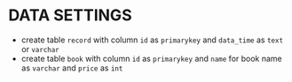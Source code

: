 # DATA SETTINGS
- create table `record` with column `id` as `primarykey` and `data_time` as `text` or `varchar`
- create table `book` with column `id` as `primarykey` and `name` for book name as `varchar` and `price` as  `int`